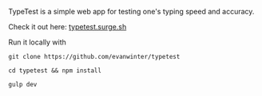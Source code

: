 TypeTest is a simple web app for testing one's typing speed and accuracy.

Check it out here: [typetest.surge.sh](http://typetest.surge.sh)

Run it locally with

`git clone https://github.com/evanwinter/typetest`

`cd typetest && npm install`

`gulp dev`